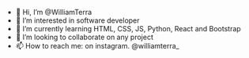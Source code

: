 - 👋 Hi, I’m @WilliamTerra
- 👀 I’m interested in software developer
- 🌱 I’m currently learning HTML, CSS, JS, Python, React and Bootstrap
- 💞️ I’m looking to collaborate on any project
- 📫 How to reach me: on instagram. @williamterra_

<!---
WilliamTerra/WilliamTerra is a ✨ special ✨ repository because its `README.md` (this file) appears on your GitHub profile.
You can click the Preview link to take a look at your changes.
--->
